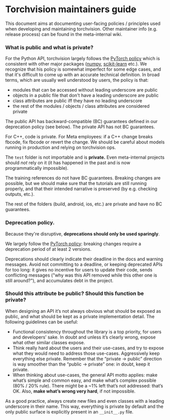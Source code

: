 # Torchvision maintainers guide

This document aims at documenting user-facing policies / principles used when
developing and maintaining torchvision. Other maintainer info (e.g. release
process) can be found in the meta-internal wiki.

### What is public and what is private?

For the Python API, torchvision largely follows the [PyTorch
policy](https://github.com/pytorch/pytorch/wiki/Public-API-definition-and-documentation)
which is consistent with other major packages
([numpy](https://numpy.org/neps/nep-0023-backwards-compatibility.html),
[scikit-learn](https://scikit-learn.org/dev/glossary.html#term-API) etc.).
We recognize that his policy is somewhat imperfect for some edge cases, and that
it's difficult to come up with an accurate technical definition. In broad terms,
which are usually well understood by users, the policy is that:

- modules that can be accessed without leading underscore are public
- objects in a public file that don't have a leading underscore are public
- class attributes are public iff they have no leading underscore
- the rest of the modules / objects / class attributes are considered private

The public API has backward-compatible (BC) guarantees defined in our
deprecation policy (see below). The private API has not BC guarantees.

For C++, code is private. For Meta employees: if a C++ change breaks fbcode, fix
fbcode or revert the change. We should be careful about models running in
production and relying on torchvision ops.

The `test` folder is not importable and is **private.** Even meta-internal
projects should *not* rely on it (it has happened in the past and is now
programmatically impossible).

The training references do not have BC guarantees. Breaking changes are
possible, but we should make sure that the tutorials are still running properly,
and that their intended narrative is preserved (by e.g. checking outputs,
etc.).

The rest of the folders (build, android, ios, etc.) are private and have no BC
guarantees.

### Deprecation policy.

Because they're disruptive, **deprecations should only be used sparingly**.

We largely follow the [PyTorch
policy](https://github.com/pytorch/pytorch/wiki/PyTorch's-Python-Frontend-Backward-and-Forward-Compatibility-Policy):
breaking changes require a deprecation period of at least 2 versions.

Deprecations should clearly indicate their deadline in the docs and warning
messages. Avoid not committing to a deadline, or keeping deprecated APIs for too
long: it gives no incentive for users to update their code, sends conflicting
messages ("why was this API removed while this other one is still around?"), and
accumulates debt in the project.

### Should this attribute be public? Should this function be private?

When designing an API it’s not always obvious what should be exposed as public,
and what should be kept as a private implementation detail. The following
guidelines can be useful:

* Functional consistency throughout the library is a top priority, for users and
  developers’ sake. In doubt and unless it’s clearly wrong, expose what other
  similar classes expose.
* Think really hard about the users and their use-cases, and try to expose what
  they would need to address those use-cases. Aggressively keep everything else
  private. Remember that the “private -> public” direction is way smoother than
  the “public -> private” one: in doubt, keep it private.
* When thinking about use-cases, the general API motto applies: make what’s
  simple and common easy, and make what’s complex possible (80% / 20% rule).
  There might be a ~1% left that’s not addressed: that’s OK. Also, **make what’s
  wrong very hard**, if not impossible.

As a good practice, always create new files and even classes with a leading
underscore in their name. This way, everything is private by default and the
only public surface is explicitly present in an `__init__.py` file.
